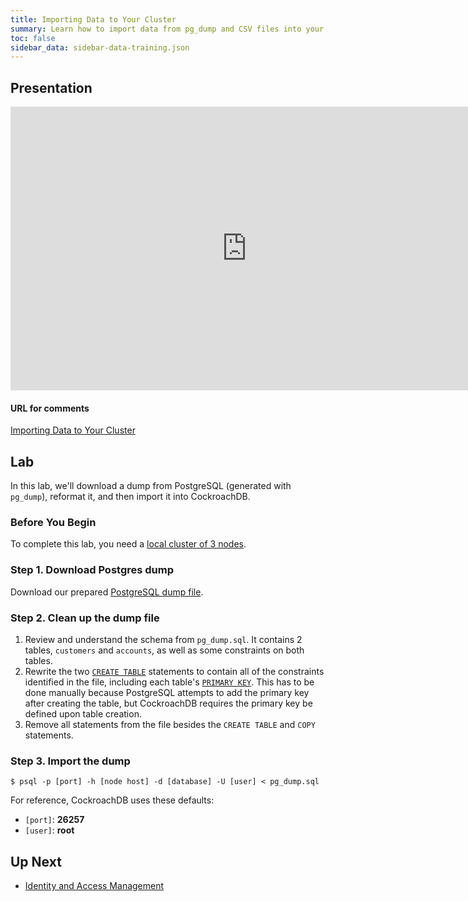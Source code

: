 ```yaml
---
title: Importing Data to Your Cluster
summary: Learn how to import data from pg_dump and CSV files into your CockroachDB cluster.
toc: false
sidebar_data: sidebar-data-training.json
---
```


<div id="toc"></div>

## Presentation

<iframe src="https://docs.google.com/presentation/d/e/2PACX-1vRg_445dWS0Ag1Ta3jdMdyfyOIvpP72U0W3XklF8ScJmUlLkdezZUy7JK1jca3A5fWoZiEpq8iu_OMd/embed?start=false&loop=false" frameborder="0" width="756" height="454" allowfullscreen="true" mozallowfullscreen="true" webkitallowfullscreen="true"></iframe>

#### URL for comments

[Importing Data to Your Cluster](https://docs.google.com/presentation/d/13yXxi-7AktFMzq6UlteD7CejTdQE-HLWKXKyUqeebgM/)

## Lab

In this lab, we'll download a dump from PostgreSQL (generated with `pg_dump`), reformat it, and then import it into CockroachDB.

### Before You Begin

To complete this lab, you need a [local cluster of 3 nodes](3-node-local-secure-cluster.html).

### Step 1. Download Postgres dump

Download our prepared [PostgreSQL dump file](resources/pg_dump.sql).

### Step 2. Clean up the dump file

1. Review and understand the schema from `pg_dump.sql`. It contains 2 tables, `customers` and `accounts`, as well as some constraints on both tables.
2. Rewrite the two [`CREATE TABLE`](../stable/create-table.html) statements to contain all of the constraints identified in the file, including each table's [`PRIMARY KEY`](../stable/primary-key.html#syntax).
  This has to be done manually because PostgreSQL attempts to add the primary key after creating the table, but CockroachDB requires the primary key be defined upon table creation.
3. Remove all statements from the file besides the `CREATE TABLE` and `COPY` statements.

### Step 3. Import the dump

~~~ shell
$ psql -p [port] -h [node host] -d [database] -U [user] < pg_dump.sql
~~~

For reference, CockroachDB uses these defaults:

- `[port]`: **26257**
- `[user]`: **root**

## Up Next

- [Identity and Access Management](identity-and-access-management.html)
